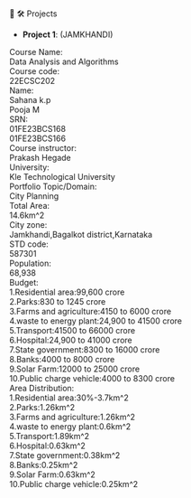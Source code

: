 👋
 🛠️ Projects
- **Project 1**: (JAMKHANDI)

<dl>
<dt>Course Name:</dt>
   </dd>Data Analysis and Algorithms</dd>

<dt>Course code:</dt>
    </dd>22ECSC202</dd>
<dt>Name:</dt>
    </dt>Sahana k.p<br>
    Pooja M</dd>
<dt>SRN:</dt>
    </dt>01FE23BCS168<br>
    01FE23BCS166</dd>
<dt>Course instructor:</dt>
     </dd>Prakash Hegade</dd>
<dt>University:</dt>
     </dd>Kle Technological University</dd>
<dt>Portfolio Topic/Domain:</dt>
     </dd>City Planning</dd>
<dt>Total Area:</dt>
      </dd>14.6km^2</dd>
<dt>City zone:</dt>
      </dd>Jamkhandi,Bagalkot district,Karnataka</dd>
<dt>STD code:</dt>
      </dd>587301</dd>
<dt>Population:</dt>
     </dd>68,938</dd>
 <dt>Budget:</dt>
     </dt>1.Residential area:99,600 crore<br>
          2.Parks:830 to 1245 crore<br>
          3.Farms and agriculture:4150 to 6000 crore<br>
          4.waste to energy plant:24,900 to 41500 crore<br>
          5.Transport:41500 to 66000 crore<br>
          6.Hospital:24,900 to 41000 crore<br>
          7.State government:8300 to 16000 crore<br>
          8.Banks:4000 to 8000 crore<br>
          9.Solar Farm:12000 to 25000 crore<br>
          10.Public charge vehicle:4000 to 8300 crore</dd>
<dt>Area Distribution:</dt>
     </dt>1.Residential area:30%-3.7km^2<br>
          2.Parks:1.26km^2<br>
          3.Farms and agriculture:1.26km^2<br>
          4.waste to energy plant:0.6km^2<br>
          5.Transport:1.89km^2<br>
          6.Hospital:0.63km^2<br>
          7.State government:0.38km^2<br>
          8.Banks:0.25km^2<br>
          9.Solar Farm:0.63km^2<br>
          10.Public charge vehicle:0.25km^2 </dd>
